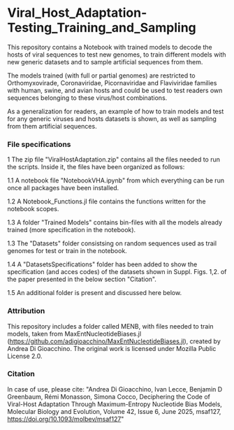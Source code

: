 # Viral_Host_Adaptation-Testing_Training_and_Sampling
This repository contains a Notebook with trained models to decode the hosts of viral sequences to test new genomes, to train different models with new generic datasets and to sample artificial sequences from them.

The models trained (with full or partial genomes) are restricted to Orthomyxovirade, Coronaviridae, Picornaviridae and Flaviviridae families with human, swine, and avian hosts and could be used to test readers own sequences belonging to these virus/host combinations.

As a generalization for readers, an example of how to train models and test for any generic viruses and hosts datasets is shown, as well as sampling from them artificial sequences. 


### File specifications 
1 The zip file "ViralHostAdaptation.zip" contains all the files needed to run the scripts. Inside it, the files have been organized as follows: 

1.1 A notebook file "NotebookVHA.ipynb" from which everything can be run once all packages have been installed. 

1.2 A Notebook_Functions.jl file contains the functions written for the notebook scopes. 

1.3 A folder "Trained Models" contains bin-files with all the models already trained (more specification in the notebook). 

1.3 The "Datasets" folder consistsing on random sequences used as trail genomes for test or train in the notebook.

1.4 A "DatasetsSpecifications" folder has been added to show the specification (and acces codes) of the datasets shown in Suppl. Figs. 1,2. of the paper presented in the below section "Citation".

1.5 An additional folder is present and discussed here below.

### Attribution
This repository includes a folder called MENB, with files needed to train models, taken from MaxEntNucleotideBiases.jl (https://github.com/adigioacchino/MaxEntNucleotideBiases.jl), created by Andrea Di Gioacchino. The original work is licensed under Mozilla Public License 2.0.

### Citation 
In case of use, please cite: "Andrea Di Gioacchino, Ivan Lecce, Benjamin D Greenbaum, Rémi Monasson, Simona Cocco, Deciphering the Code of Viral-Host Adaptation Through Maximum-Entropy Nucleotide Bias Models, Molecular Biology and Evolution, Volume 42, Issue 6, June 2025, msaf127, https://doi.org/10.1093/molbev/msaf127"
